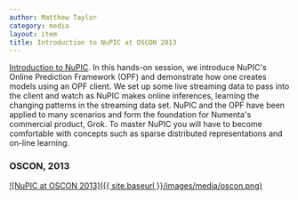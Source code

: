 ```yaml
---
author: Matthew Taylor
category: media
layout: item
title: Introduction to NuPIC at OSCON 2013
---
```


<a href="http://www.youtube.com/watch?v=5r1vZ1ymrQE" rel="prettyPhoto" title="NuPIC at OSCON 2013">Introduction to NuPIC</a>.
In this hands-on session, we introduce NuPIC's Online Prediction Framework (OPF) and demonstrate how one creates models using an OPF client. We set up some live streaming data to pass into the client and watch as NuPIC makes online inferences, learning the changing patterns in the streaming data set. NuPIC and the OPF have been applied to many scenarios and form the foundation for Numenta's commercial product, Grok. To master NuPIC you will have to become comfortable with concepts such as sparse distributed representations and on-line learning.

### OSCON, 2013

[![NuPIC at OSCON 2013]({{ site.baseurl }}/images/media/oscon.png)](http://www.youtube.com/watch?v=5r1vZ1ymrQE)
